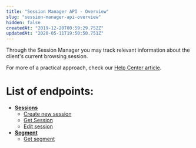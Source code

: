 ```yaml
---
title: "Session Manager API - Overview"
slug: "session-manager-api-overview"
hidden: false
createdAt: "2019-12-20T00:59:29.752Z"
updatedAt: "2020-05-11T19:50:50.751Z"
---
```

Through the Session Manager you may track relevant information about the client's current browsing session.

For more of a practical approach, check our [Help Center article](https://help.vtex.com/tutorial/using-session-manager-to-track-browsing-sessions-in-vtex-stores--1pA0tqsD4BFnJYhQ7ORQBd).

# List of endpoints:

* [**Sessions**](https://developers.vtex.com/reference/sessions)
	- [Create new session](https://developers.vtex.com/reference/sessions#createnewsession)
	- [Get Session](https://developers.vtex.com/reference/sessions#getsession)
	- [Edit session](https://developers.vtex.com/reference/sessions#editsession)
* [**Segment**](https://developers.vtex.com/reference/segment)
	- [Get segment](https://developers.vtex.com/reference/segment#getsegment)